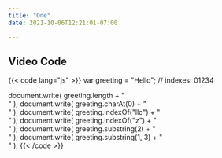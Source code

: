```yaml
---
title: "One"
date: 2021-10-06T12:21:01-07:00

---
```



## Video Code

{{< code lang="js" >}}
var greeting = "Hello";
//   indexes:   01234

document.write( greeting.length + "<br>" );
document.write( greeting.charAt(0) + "<br>"  );
document.write( greeting.indexOf("llo") + "<br>"  );
document.write( greeting.indexOf("z") + "<br>"  );
document.write( greeting.substring(2) + "<br>"  );
document.write( greeting.substring(1, 3) + "<br>"  );
{{< /code >}}